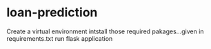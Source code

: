 # loan-prediction
Create a virtual environment
intstall those required pakages...given in requirements.txt
run flask application
